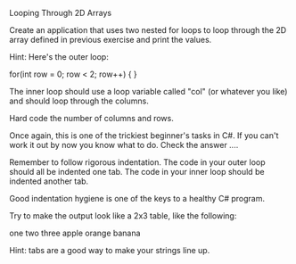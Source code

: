 Looping Through 2D Arrays

Create an application that uses two nested for loops to loop through the 2D array defined in previous exercise and print the values. 

Hint: Here's the outer loop: 

for(int row = 0; row < 2; row++) 
{
}




The inner loop should use a loop variable called "col" (or whatever you like) and should loop through the columns. 

Hard code the number of columns and rows. 

Once again, this is one of the trickiest beginner's tasks in C#. If you can't work it out by now you know what to do. Check the answer .... 

Remember to follow rigorous indentation. The code in your outer loop should all be indented one tab. The code in your inner loop should be indented another tab. 

Good indentation hygiene is one of the keys to a healthy C# program. 

Try to make the output look like a 2x3 table, like the following: 


one     two     three
apple   orange  banana




Hint: tabs are a good way to make your strings line up. 